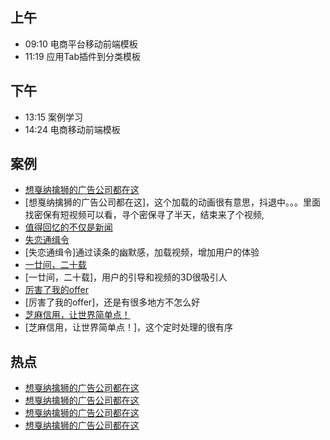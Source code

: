 ## 上午
* 09:10 电商平台移动前端模板
* 11:19 应用Tab插件到分类模板
## 下午
* 13:15 案例学习
* 14:24 电商移动前端模板
## 案例
* [想戛纳擒狮的广告公司都在这](http://tsa.wearewer.com/)
* [想戛纳擒狮的广告公司都在这]，这个加载的动画很有意思，抖退中。。。里面找密保有短视频可以看，寻个密保寻了半天，结束来了个视频,
* [值得回忆的不仅是新闻](http://go.163.com/2017/0629/recallcomment/)
* [失恋通缉令](http://www.h5-share.com/cases/201706/sltjl.html)
* [失恋通缉令]通过读条的幽默感，加载视频，增加用户的体验
* [一廿间，二十载](https://3g.163.com/wap/special/the_20th_of_netease/)
* [一廿间，二十载]，用户的引导和视频的3D很吸引人
* [厉害了我的offer](http://offer.mse.sogou.com/)
* [厉害了我的offer]，还是有很多地方不怎么好
* [芝麻信用，让世界简单点！](http://ali-zmxy.h5.neone.com.cn/index.php)
* [芝麻信用，让世界简单点！]，这个定时处理的很有序
## 热点
* [想戛纳擒狮的广告公司都在这](http://tsa.wearewer.com/)
* [想戛纳擒狮的广告公司都在这](http://tsa.wearewer.com/)
* [想戛纳擒狮的广告公司都在这](http://tsa.wearewer.com/)
* [想戛纳擒狮的广告公司都在这](http://tsa.wearewer.com/)
